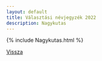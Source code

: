 ```yaml
---
layout: default
title: Választási névjegyzék 2022
description: Nagykutas
---
```


{% include Nagykutas.html %}

[Vissza](./)